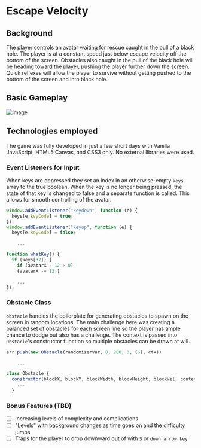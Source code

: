 # Escape Velocity

## Background
  The player controls an avatar waiting for rescue caught in the pull of a black hole. The player is at a constant speed just below escape velocity off the bottom of the screen. Obstacles also caught in the pull of the black hole will be heading toward the player, pushing the player further down the screen. Quick relfexes will allow the player to survive without getting pushed to the bottom of the screen and into black hole.

## Basic Gameplay
![Image](./docs/Escape-Velocity-Gameplay-Atom-C.gif)

## Technologies employed
  The game was fully developed in just a few short days with Vanilla JavaScript, HTML5 Canvas, and CSS3 only. No external libraries were used.

### Event Listeners for Input
  When keys are depressed they set an index in an otherwise-empty `keys` array to the true boolean. When the key is no longer being pressed, the state of that key is changed to false and a separate function is called. This allows for smooth controlling of the avatar.

  ```js
  window.addEventListener("keydown", function (e) {
    keys[e.keyCode] = true;
  });
  window.addEventListener("keyup", function (e) {
    keys[e.keyCode] = false;

      ...

  function whatKey() {
    if (keys[37]) {
      if (avatarX - 12 > 0)
      {avatarX -= 12;}

      ...
  });
  ```

### Obstacle Class
  `obstacle` handles the boilerplate for generating obstacles to spawn on the screen in random locations. The main challenge here was creating a balanced set of obstacles for each screen line so the player has ample chance to dodge but also has a challenge. The context is passed into `Obstacle`'s constructor function so multiple obstacles can be drawn at will.

  ```js
  arr.push(new Obstacle(randomizerVar, 0, 280, 3, (6), ctx))

      ...

  class Obstacle {
    constructor(blockX, blockY, blockWidth, blockHeight, blockVel, context) {
      ...
    }
  ```




### Bonus Features (TBD)
  - [ ] Increasing levels of complexity and complications
  - [ ] "Levels" with background changes as time goes on and the difficulty jumps
  - [ ] Traps for the player to drop downward out of with `S` or `down arrow key`
